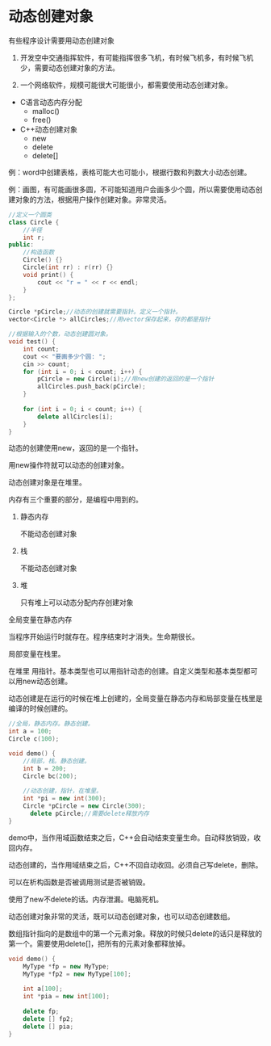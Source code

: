 # 动态创建对象

有些程序设计需要用动态创建对象

1. 开发空中交通指挥软件，有可能指挥很多飞机，有时候飞机多，有时候飞机少，需要动态创建对象的方法。

2. 一个网络软件，规模可能很大可能很小，都需要使用动态创建对象。

- C语言动态内存分配
  - malloc()
  - free()
- C++动态创建对象
  - new
  - delete
  - delete[]

例：word中创建表格，表格可能大也可能小，根据行数和列数大小动态创建。

例：画图，有可能画很多圆，不可能知道用户会画多少个圆，所以需要使用动态创建对象的方法，根据用户操作创建对象。非常灵活。

```c++
//定义一个圆类
class Circle {
    //半径
    int r;
public:
    //构造函数
    Circle() {}
    Circle(int rr) : r(rr) {}
    void print() {
        cout << "r = " << r << endl;
    }
};

Circle *pCircle;//动态的创建就需要指针。定义一个指针。
vector<Circle *> allCircles;//用vector保存起来，存的都是指针

//根据输入的个数，动态创建圆对象。
void test() {
    int count;
    cout << "要画多少个圆: ";
    cin >> count;
    for (int i = 0; i < count; i++) {
        pCircle = new Circle(i);//用new创建的返回的是一个指针
        allCircles.push_back(pCircle);
    }
    
    for (int i = 0; i < count; i++) {
        delete allCircles[i];
    }
}
```

动态的创建使用new，返回的是一个指针。

用new操作符就可以动态的创建对象。

动态创建对象是在堆里。

内存有三个重要的部分，是编程中用到的。

1. 静态内存

   不能动态创建对象

2. 栈

   不能动态创建对象

3. 堆

   只有堆上可以动态分配内存创建对象

全局变量在静态内存

当程序开始运行时就存在。程序结束时才消失。生命期很长。

局部变量在栈里。

在堆里 用指针。基本类型也可以用指针动态的创建。自定义类型和基本类型都可以用new动态创建。

动态创建是在运行的时候在堆上创建的，全局变量在静态内存和局部变量在栈里是编译的时候创建的。

```c++
//全局，静态内存。静态创建。
int a = 100;
Circle c(100);

void demo() {
    //局部，栈。静态创建。
    int b = 200;
    Circle bc(200);
    
    //动态创建，指针，在堆里。
    int *pi = new int(300);
    Circle *pCircle = new Circle(300);
	  delete pCircle;//需要delete释放内存
}
```

demo中，当作用域函数结束之后，C++会自动结束变量生命。自动释放销毁，收回内存。

动态创建的，当作用域结束之后，C++不回自动收回。必须自己写delete，删除。

可以在析构函数是否被调用测试是否被销毁。

使用了new不delete的话。内存泄漏。电脑死机。

动态创建对象非常的灵活，既可以动态创建对象，也可以动态创建数组。

数组指针指向的是数组中的第一个元素对象。释放的时候只delete的话只是释放的第一个。需要使用delete[]，把所有的元素对象都释放掉。

```c++
void demo() {
    MyType *fp = new MyType;
    MyType *fp2 = new MyType[100];
    
    int a[100];
    int *pia = new int[100];
    
    delete fp;
    delete [] fp2;
    delete [] pia;
}
```
